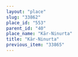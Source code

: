 ```yaml
---
layout: "place"
slug: "33862"
place_id: "553"
parent_id: "40"
place_name: "Kār-Ninurta"
title: "Kār-Ninurta"
previous_item: "33865"
---
```


